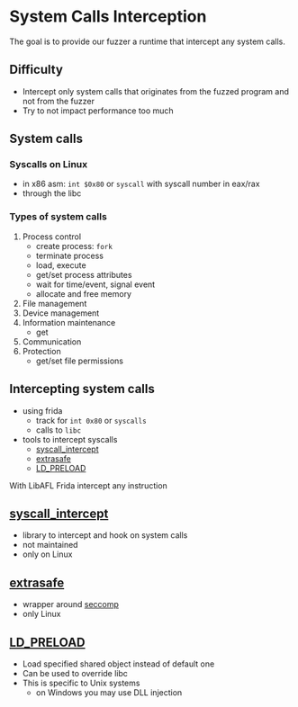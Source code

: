 # System Calls Interception

The goal is to provide our fuzzer a runtime that intercept any system calls.

## Difficulty

- Intercept only system calls that originates from the fuzzed program and not from the fuzzer
- Try to not impact performance too much

## System calls

### Syscalls on Linux

- in x86 asm: `int $0x80` or `syscall` with syscall number in eax/rax
- through the libc

### Types of system calls

1. Process control
    - create process: `fork`
    - terminate process
    - load, execute
    - get/set process attributes
    - wait for time/event, signal event
    - allocate and free memory
2. File management
3. Device management
4. Information maintenance
    - get
5. Communication
6. Protection
    - get/set file permissions


## Intercepting system calls

- using frida
    - track for `int 0x80` or `syscalls`
    - calls to `libc`
- tools to intercept syscalls
    - [syscall\_intercept](https://github.com/pmem/syscall_intercept/tree/2c8765fa292bc9c28a22624c528580d54658813d)
    - [extrasafe](https://github.com/boustrophedon/extrasafe)
    - [LD_PRELOAD](https://man7.org/linux/man-pages/man8/ld.so.8.html)


With LibAFL Frida intercept any instruction 

## [syscall\_intercept](https://github.com/pmem/syscall_intercept/tree/2c8765fa292bc9c28a22624c528580d54658813d)

- library to intercept and hook on system calls
- not maintained
- only on Linux

## [extrasafe](https://github.com/boustrophedon/extrasafe)

- wrapper around [seccomp](https://www.kernel.org/doc/html/latest/userspace-api/seccomp_filter.html)
- only Linux

## [LD_PRELOAD](https://man7.org/linux/man-pages/man8/ld.so.8.html)

- Load specified shared object instead of default one 
- Can be used to override libc 
- This is specific to Unix systems 
    - on Windows you may use DLL injection

